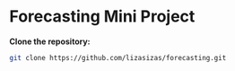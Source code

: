 # Forecasting Mini Project

**Clone the repository:**
   ```sh
   git clone https://github.com/lizasizas/forecasting.git

